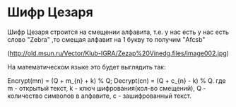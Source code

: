 # Шифр Цезаря

Шифр Цезаря строится на смещении алфавита, т.е. у нас есть у нас есть слово "Zebra" ,то смещая алфавит на 1 букву то получим "Afcsb" 

(http://old.msun.ru/Vector/Klub-IGRA/Zezap%20Vinedg.files/image002.jpg)

На математическом языке это будет выглядить так:

Encrypt(mn) = (Q + m_{n} + k) % Q;
Decrypt(cn) = (Q + c_{n} - k) % Q.
где m - открытый текст, k - ключ шифрования(кол-во смещений), Q - количество символов в алфавите, c - зашифрованный текст.